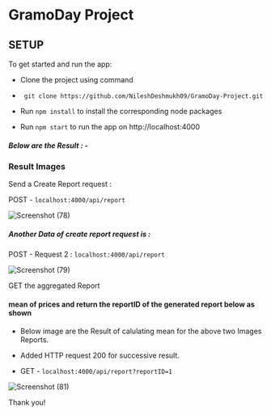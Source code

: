 
#  GramoDay Project
## SETUP  


To get started and run the app:

 - Clone the project  using command 

 - ``` git clone https://github.com/NileshDeshmukh09/GramoDay-Project.git```

 - Run ``` npm install ``` to install the corresponding node packages
 - Run  ``` npm start ``` to run the app on http://localhost:4000

##### Below are the Result  : -

### Result Images 


Send a Create Report request  : 


POST  - ``` localhost:4000/api/report ```

![Screenshot (78)](https://user-images.githubusercontent.com/86465008/158894858-5c938322-e25b-4636-b1a7-9612c2dfbec5.png)


##### Another Data of create report request is :

POST  - Request 2 :  ``` localhost:4000/api/report ```

![Screenshot (79)](https://user-images.githubusercontent.com/86465008/158895556-467ae9af-a96b-4c23-8f1f-a4dd272f2c34.png)


GET the aggregated Report  

 ####  mean of prices and return the reportID of the generated report below as shown
 
  - Below image are the Result of  calulating mean for the above two Images Reports.
  - Added HTTP request  200 for successive result.

 - GET - ``` localhost:4000/api/report?reportID=1 ```

![Screenshot (81)](https://user-images.githubusercontent.com/86465008/158895915-c47ad5cb-4332-41c8-a0b5-5f468bb89a7d.png)


Thank you!

